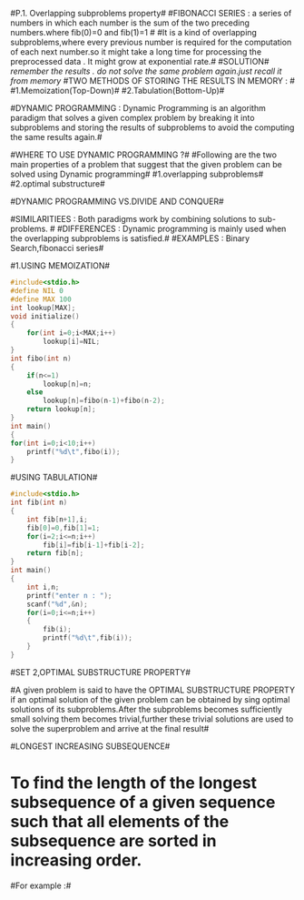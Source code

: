 #P.1. Overlapping subproblems property#
#FIBONACCI SERIES :  a series of numbers in which each number is the sum of the two preceding numbers.where fib(0)=0 and fib(1)=1 #
#It is a kind of overlapping subproblems,where every previous number is required for the computation of each next number.so it might take a long time for processing the preprocessed data . It might grow at exponential rate.#
#SOLUTION#
*remember the results .*
*do not solve the same problem again.just recall it from memory*
#TWO METHODS OF STORING THE RESULTS IN MEMORY : #
#1.Memoization(Top-Down)#
#2.Tabulation(Bottom-Up)#

#DYNAMIC PROGRAMMING : Dynamic Programming is an algorithm paradigm that solves a given complex problem by breaking it into subproblems and storing the results of subproblems to avoid the computing the same results again.#

#WHERE TO USE DYNAMIC PROGRAMMING ?#
#Following are the two main properties of a problem that suggest that the given problem can be solved using Dynamic programming#
#1.overlapping subproblems#
#2.optimal substructure#

#DYNAMIC PROGRAMMING VS.DIVIDE AND CONQUER#

#SIMILARITIEES : Both paradigms work by combining solutions to sub-problems. #
#DIFFERENCES : Dynamic programming is mainly used when the overlapping subproblems is satisfied.#
#EXAMPLES : Binary Search,fibonacci series#

#1.USING MEMOIZATION#
```C
#include<stdio.h>
#define NIL 0
#define MAX 100
int lookup[MAX];
void initialize()
{
    for(int i=0;i<MAX;i++)
        lookup[i]=NIL;
}
int fibo(int n)
{
    if(n<=1)
        lookup[n]=n;
    else
        lookup[n]=fibo(n-1)+fibo(n-2);
    return lookup[n];
}
int main()
{
for(int i=0;i<10;i++)
    printf("%d\t",fibo(i));
}
```
#USING TABULATION#
```C
#include<stdio.h>
int fib(int n)
{
    int fib[n+1],i;
    fib[0]=0,fib[1]=1;
    for(i=2;i<=n;i++)
        fib[i]=fib[i-1]+fib[i-2];
    return fib[n];
}
int main()
{
    int i,n;
    printf("enter n : ");
    scanf("%d",&n);
    for(i=0;i<=n;i++)
    {
        fib(i);
        printf("%d\t",fib(i));
    }
}
```

#SET 2,OPTIMAL SUBSTRUCTURE PROPERTY#

#A given problem is said to have the OPTIMAL SUBSTRUCTURE PROPERTY if an optimal solution of the given problem can be obtained by sing optimal solutions of its subproblems.After the subproblems becomes sufficiently small solving them becomes trivial,further these trivial solutions are used to solve the superproblem and arrive at the final result#

#LONGEST INCREASING SUBSEQUENCE#
# To find the length of the longest subsequence of a given sequence such that all elements of the subsequence are sorted in increasing order.  #
#For example :#
##